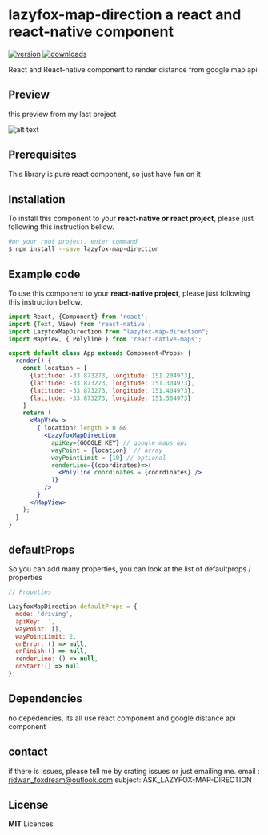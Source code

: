# lazyfox-map-direction a react and react-native component

[![version](https://img.shields.io/npm/v/lazyfox-map-direction.svg)](https://www.npmjs.com/package/lazyfox-map-direction)
[![downloads](https://img.shields.io/npm/dy/lazyfox-map-direction.svg)](https://www.npmjs.com/package/lazyfox-map-direction)

React and React-native component to render distance from google map api

## Preview
this preview from my last project

![alt text](https://github.com/foxdreamstudio/lazyfox-map-direction/blob/media/image/media/example.jpeg)


## Prerequisites

This library is pure react component, so just have fun on it

## Installation

To install this component to your **react-native or react project**, please just following this instruction bellow.
```bash
#on your root project, enter command
$ npm install --save lazyfox-map-direction

```

## Example code

To use this component to your **react-native project**, please just following this instruction bellow.
```jsx
import React, {Component} from 'react';
import {Text, View} from 'react-native';
import LazyfoxMapDirection from "lazyfox-map-direction";
import MapView, { Polyline } from 'react-native-maps';

export default class App extends Component<Props> {
  render() {
    const location = [
      {latitude: -33.873273, longitude: 151.204973},
      {latitude: -33.873273, longitude: 151.304973},
      {latitude: -33.873273, longitude: 151.404973},
      {latitude: -33.873273, longitude: 151.504973}
    ]
    return (
      <MapView >
        { location?.length > 0 &&
          <LazyfoxMapDirection 
            apiKey={GOOGLE_KEY} // google maps api 
            wayPoint = {location}  // array
            wayPointLimit = {10} // optional
            renderLine={(coordinates)=>(
              <Polyline coordinates = {coordinates} />
            )} 
          />
        }
      </MapView>
    );
  }
}

```


## defaultProps

So you can add many properties, you can look at the list of defaultprops / properties

```jsx
// Propeties 

LazyfoxMapDirection.defaultProps = {
  mode: 'driving',
  apiKey: '',
  wayPoint: [],
  wayPointLimit: 2,
  onError: () => null,
  onFinish:() => null,
  renderLine: () => null,
  onStart:() => null
};

```

## Dependencies

no depedencies, its all use react component and google distance api component

## contact
if there is issues, please tell me  by crating issues or just emailing me.
email : ridwan_foxdream@outlook.com
subject: ASK_LAZYFOX-MAP-DIRECTION

## License

**MIT** Licences
